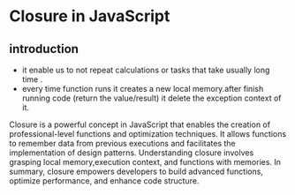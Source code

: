 # Closure in JavaScript
## introduction
- it enable us to not repeat calculations or tasks that take usually long time .
- every time function runs it creates a new local memory.after finish running code (return the value/result) it delete the exception context of it.

Closure is a powerful concept in JavaScript that enables the creation of professional-level functions and optimization techniques.
It allows functions to remember data from previous executions and facilitates the implementation of design patterns.
Understanding closure involves grasping local memory,execution context, and functions with memories. In summary, closure empowers developers to build advanced functions, optimize performance, and enhance code structure.
